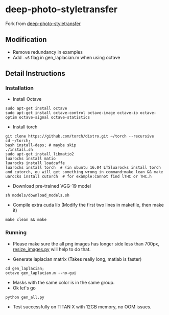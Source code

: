 # deep-photo-styletransfer
Fork from [deep-photo-styletransfer](https://github.com/luanfujun/deep-photo-styletransfer)

## Modification
- Remove redundancy in examples
- Add `-v6` flag in gen_laplacian.m when using octave

## Detail Instructions
### Installation
- Install Octave 
```
sudo apt-get install octave
sudo apt-get install octave-control octave-image octave-io octave-optim octave-signal octave-statistics

```

- Install torch
```
git clone https://github.com/torch/distro.git ~/torch --recursive
cd ~/torch; 
bash install-deps; # maybe skip 
./install.sh
sudo apt-get install libmatio2
luarocks install matio
luarocks install loadcaffe
luarocks install torch  # (in ubuntu 16.04 LTSluarocks install torch and cutorch, ou will get something wrong in command:make lean && make
uarocks install cutorch  # for example:cannot find lTHC or THC.h
```

- Download pre-trained VGG-19 model
```
sh models/download_models.sh
```

- Compile extra cuda lib (Modify the first two lines in makefile, then make it)
```
make clean && make
```

### Running

- Please make sure the all png images has longer side less than 700px, [resize_images.py](resize_images.py) will help to do that.

-  Generate laplacian matrix (Takes really long, matlab is faster)
```
cd gen_laplacian;
octave gen_laplacian.m --no-gui
```

- Masks with the same color is in the same group.
- Ok let's go
```
python gen_all.py
```

- Test successfully on TITAN X with 12GB memory, no OOM issues.
